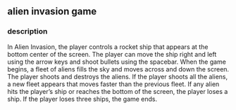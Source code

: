 ## alien invasion game
### description
In Alien Invasion, the player controls a rocket ship that appears
at the bottom center of the screen. The player can move the ship right and left using the arrow keys and shoot bullets using the spacebar. When the game begins, a fleet of aliens fills the sky and moves across and down the screen. The player shoots and destroys the aliens. If the player shoots all the aliens, a new fleet appears that moves faster than the previous fleet. If any alien hits the player’s ship or reaches the bottom of the screen, the player loses a ship. If the player loses three ships, the game ends.
